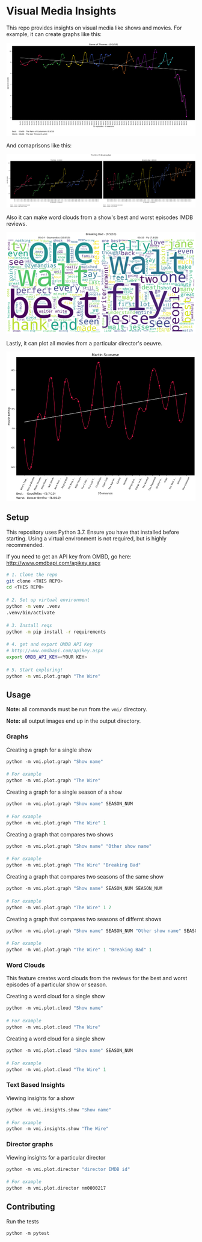 # Visual Media Insights

This repo provides insights on visual media like shows and movies. For example, it can create graphs like this:

![Example Graph](examples/game-of-thrones-example-graph.png)

And comaprisons like this:

![Example Comparison](examples/the-wire--VS--breaking-bad-example-graph.png)

Also it can make word clouds from a show's best and worst episodes IMDB reviews.

![Example Comparison](examples/breaking-bad-example-cloud.png)

Lastly, it can plot all movies from a particular director's oeuvre.

![Example Comparison](examples/martin-scorsese-example-graph.png)

## Setup

This repository uses Python 3.7. Ensure you have that installed before
starting. Using a virtual environment is not required, but is highly
recommended.

If you need to get an API key from OMBD, go here: http://www.omdbapi.com/apikey.aspx

```bash
# 1. Clone the repo
git clone <THIS REPO>
cd <THIS REPO>

# 2. Set up virtual environment
python -m venv .venv
.venv/bin/activate

# 3. Install reqs
python -m pip install -r requirements

# 4. get and export OMDB API Key
# http://www.omdbapi.com/apikey.aspx
export OMDB_API_KEY=<YOUR KEY>

# 5. Start exploring!
python -m vmi.plot.graph "The Wire" 
```

## Usage

**Note:** all commands must be run from the `vmi/` directory.

**Note:** all output images end up in the output directory.

### Graphs

Creating a graph for a single show

```python
python -m vmi.plot.graph "Show name"

# For example
python -m vmi.plot.graph "The Wire"
```

Creating a graph for a single season of a show

```python
python -m vmi.plot.graph "Show name" SEASON_NUM

# For example
python -m vmi.plot.graph "The Wire" 1
```

Creating a graph that compares two shows

```python
python -m vmi.plot.graph "Show name" "Other show name"

# For example
python -m vmi.plot.graph "The Wire" "Breaking Bad"
```

Creating a graph that compares two seasons of the same show

```python
python -m vmi.plot.graph "Show name" SEASON_NUM SEASON_NUM

# For example
python -m vmi.plot.graph "The Wire" 1 2
```

Creating a graph that compares two seasons of differnt shows

```python
python -m vmi.plot.graph "Show name" SEASON_NUM "Other show name" SEASON_NUM

# For example
python -m vmi.plot.graph "The Wire" 1 "Breaking Bad" 1
```


### Word Clouds

This feature creates word clouds from the reviews for the best and worst
episodes of a particular show or season.

Creating a word cloud for a single show

```python
python -m vmi.plot.cloud "Show name"

# For example
python -m vmi.plot.cloud "The Wire"
```

Creating a word cloud for a single show

```python
python -m vmi.plot.cloud "Show name" SEASON_NUM

# For example
python -m vmi.plot.cloud "The Wire" 1
```

### Text Based Insights

Viewing insights for a show

```python
python -m vmi.insights.show "Show name"

# For example
python -m vmi.insights.show "The Wire"
```

### Director graphs

Viewing insights for a particular director

```python
python -m vmi.plot.director "director IMDB id"

# For example
python -m vmi.plot.director nm0000217
```

## Contributing

Run the tests

```python
python -m pytest
```